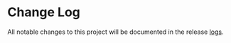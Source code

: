 # Change Log

All notable changes to this project will be documented in the release [logs](https://github.com/hyperledger/bevel/releases).